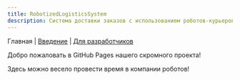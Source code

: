 ```yaml
---
title: RobotizedLogisticsSystem
description: Система доставки заказов с использованием роботов-курьеров, машинного зрения и клиент-серверного взаимодействия
---
```


Главная | [Введение](intro) | [Для разработчиков](dev)

Добро пожаловать в GitHub Pages нашего скромного проекта!

Здесь можно весело провести время в компании роботов!
